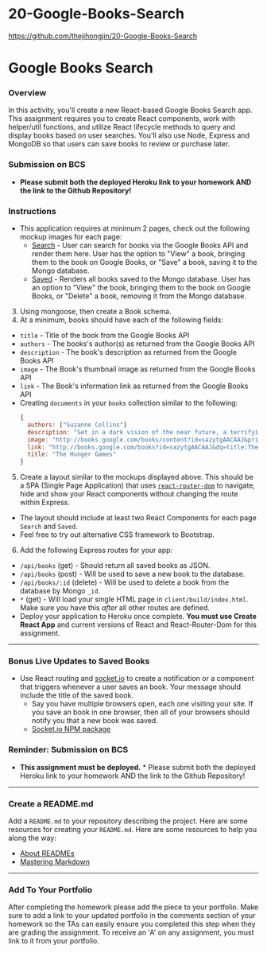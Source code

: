 # 20-Google-Books-Search
https://github.com/thejihongjin/20-Google-Books-Search

# Google Books Search
### Overview
In this activity, you'll create a new React-based Google Books Search app. This assignment requires you to create React components, work with helper/util functions, and utilize React lifecycle methods to query and display books based on user searches. You'll also use Node, Express and MongoDB so that users can save books to review or purchase later.

### Submission on BCS
* **Please submit both the deployed Heroku link to your homework AND the link to the Github Repository!**

### Instructions
* This application requires at minimum 2 pages, check out the following mockup images for each page:
  * [Search](Search.png) - User can search for books via the Google Books API and render them here. User has the option to "View" a book, bringing them to the book on Google Books, or "Save" a book, saving it to the Mongo database.
  * [Saved](Saved.png) - Renders all books saved to the Mongo database. User has an option to "View" the book, bringing them to the book on Google Books, or "Delete" a book, removing it from the Mongo database.
<!-- 1. Start by using the 07-Ins_Mern example as a base for your application. -->
<!-- 2. Add code to connect to a MongoDB database named `googlebooks` using the mongoose npm package. -->
3. Using mongoose, then create a Book schema.
4. At a minimum, books should have each of the following fields:
* `title` - Title of the book from the Google Books API
* `authors` - The books's author(s) as returned from the Google Books API
* `description` - The book's description as returned from the Google Books API
* `image` - The Book's thumbnail image as returned from the Google Books API
* `link` - The Book's information link as returned from the Google Books API
* Creating `documents` in your `books` collection similar to the following:
    ```js
    {
      authors: ["Suzanne Collins"]
      description: "Set in a dark vision of the near future, a terrifying reality TV show is taking place. Twelve boys and twelve girls are forced to appear in a live event called The Hunger Games. There is only one rule: kill or be killed. When sixteen-year-old Katniss Everdeen steps forward to take her younger sister's place in the games, she sees it as a death sentence. But Katniss has been close to death before. For her, survival is second nature."
      image: "http://books.google.com/books/content?id=sazytgAACAAJ&printsec=frontcover&img=1&zoom=1&source=gbs_api"
      link: "http://books.google.com/books?id=sazytgAACAAJ&dq=title:The+Hunger+Games&hl=&source=gbs_api"
      title: "The Hunger Games"
    }
    ```
5. Create a layout similar to the mockups displayed above. This should be a SPA (Single Page Application) that uses [`react-router-dom`](https://github.com/reactjs/react-router) to navigate, hide and show your React components without changing the route within Express.
* The layout should include at least two React Components for each page `Search` and `Saved`.
* Feel free to try out alternative CSS framework to Bootstrap.
6. Add the following Express routes for your app:
* `/api/books` (get) - Should return all saved books as JSON.
* `/api/books` (post) - Will be used to save a new book to the database.
* `/api/books/:id` (delete) - Will be used to delete a book from the database by Mongo `_id`.
* `*` (get) - Will load your single HTML page in `client/build/index.html`. Make sure you have this _after_ all other routes are defined.
* Deploy your application to Heroku once complete. **You must use Create React App** and current versions of React and React-Router-Dom for this assignment.
- - -

### Bonus Live Updates to Saved Books
* Use React routing and [socket.io](http://socket.io) to create a notification or a component that triggers whenever a user saves an book. Your message should include the title of the saved book.
  * Say you have multiple browsers open, each one visiting your site. If you save an book in one browser, then all of your browsers should notify you that a new book was saved.
  * [Socket.io NPM package](https://www.npmjs.com/package/socket.io)

### Reminder: Submission on BCS
* **This assignment must be deployed.** * Please submit both the deployed Heroku link to your homework AND the link to the Github Repository!
- - -

### Create a README.md
Add a `README.md` to your repository describing the project. Here are some resources for creating your `README.md`. Here are some resources to help you along the way:
* [About READMEs](https://help.github.com/articles/about-readmes/)
* [Mastering Markdown](https://guides.github.com/features/mastering-markdown/)
- - -

### Add To Your Portfolio
After completing the homework please add the piece to your portfolio. Make sure to add a link to your updated portfolio in the comments section of your homework so the TAs can easily ensure you completed this step when they are grading the assignment. To receive an 'A' on any assignment, you must link to it from your portfolio.
